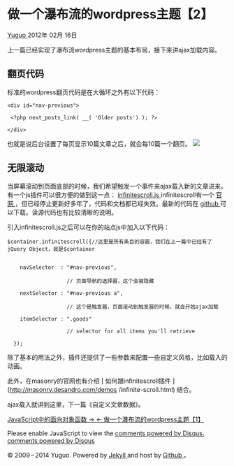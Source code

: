 #  做一个瀑布流的wordpress主题【2】

[ Yuguo ](http://yuguo.us) 2012年 02月 16日

上一篇已经实现了瀑布流wordpress主题的基本布局，接下来讲ajax加载内容。

##  翻页代码

标准的wordpress翻页代码是在大循环之外有以下代码：

    
    
    <div id="nav-previous">
    
     <?php next_posts_link( __( 'Older posts') ); ?>
    
    </div>

也就是说后台设置了每页显示10篇文章之后，就会每10篇一个翻页。 [ ![](http://yuguo.us/files/2012/02/1.png)
](http://yuguo.us/files/2012/02/1.png) <h2>无限滚动</h2>
当屏幕滚动到页面底部的时候，我们希望触发一个事件来ajax载入新的文章进来。有一个js插件可以很方便的做到这一点： [ infinitescroll.js
](https://github.com/paulirish/infinite-scroll) infinitescroll有一个 [ 官网
](http://www.infinite-scroll.com/) ，但已经停止更新好多年了，代码和文档都已经失效。最新的代码在 [ github
](https://github.com/paulirish/infinite-scroll) 可以下载。读源代码也有比较清晰的说明。

引入infinitescroll.js之后可以在你的站点js中加入以下代码：

    
    
    $container.infinitescroll({//这里是所有条目的容器，我们在上一篇中已经有了jQuery Object，就是$container
    
    
        navSelector  : "#nav-previous",
    
                       // 页面导航的选择器，这个会被隐藏
    
        nextSelector : "#nav-previous a",
    
                       // 这个是触发器，页面滚动到触发器的时候，就会开始ajax加载
    
        itemSelector : ".goods"
    
                       // selector for all items you'll retrieve
    
      });

除了基本的用法之外，插件还提供了一些参数来配置一些自定义风格，比如载入的动画。

此外，在masonry的官网也有介绍 [ 如何跟infinitescroll插件 ](http://masonry.desandro.com/demos
/infinite-scroll.html) 结合。

ajax载入就讲到这里，下一篇《自定义文章数据》。

[ JavaScript中的面向对象函数 → ](/weblog/oo-javascript/) [ ← 做一个瀑布流的wordpress主题【1】
](/weblog/make-a-waterfall-wordpress-theme-1/)

Please enable JavaScript to view the [ comments powered by Disqus.
](http://disqus.com/?ref_noscript) [ comments powered by  Disqus
](http://disqus.com)

© 2009 – 2014 Yuguo. Powered by [ Jekyll ](https://github.com/mojombo/jekyll)
and host by [ Github ](https://github.com/yuguo) 。

